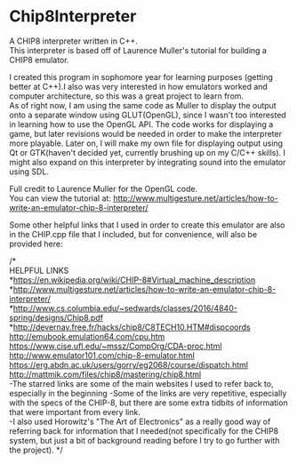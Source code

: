 # Chip8Interpreter
A CHIP8 interpreter written in C++.  
This interpreter is based off of Laurence Muller's tutorial for building a CHIP8 emulator.  

I created this program in sophomore year for learning purposes (getting better at C++).I also was very interested in how emulators worked and computer architecture, so this was a great project to learn from.  
As of right now, I am using the same code as Muller to display the output onto a separate window using GLUT(OpenGL), since I wasn't too interested in learning how to use the OpenGL API. The code works for displaying a game, but later revisions would be needed in order to make the interpreter more playable. Later on, I will make my own file for displaying output using Qt or GTK(haven't decided yet, currently brushing up on my C/C++ skills). I might also expand on this interpreter by integrating sound into the emulator using SDL.  

Full credit to Laurence Muller for the OpenGL code.  
You can view the tutorial at: http://www.multigesture.net/articles/how-to-write-an-emulator-chip-8-interpreter/  

Some other helpful links that I used in order to create this emulator are also in the CHIP.cpp file that I included, but for convenience, will also be provided here:

/*  
HELPFUL LINKS  
*https://en.wikipedia.org/wiki/CHIP-8#Virtual_machine_description  
*http://www.multigesture.net/articles/how-to-write-an-emulator-chip-8-interpreter/  
*http://www.cs.columbia.edu/~sedwards/classes/2016/4840-spring/designs/Chip8.pdf  
*http://devernay.free.fr/hacks/chip8/C8TECH10.HTM#dispcoords  
http://emubook.emulation64.com/cpu.htm  
https://www.cise.ufl.edu/~mssz/CompOrg/CDA-proc.html  
http://www.emulator101.com/chip-8-emulator.html  
https://erg.abdn.ac.uk/users/gorry/eg2068/course/dispatch.html  
http://mattmik.com/files/chip8/mastering/chip8.html  
-The starred links are some of the main websites I used to refer back to, especially in the beginning
-Some of the links are very repetitive, especially with the specs of the CHIP-8, but there are some extra tidbits of information that were important
from every link.  
-I also used Horowitz's "The Art of Electronics" as a really good way of referring back for information that I needed(not specifically
for the CHIP8 system, but just a bit of background reading before I try to go further with the project).
*/

